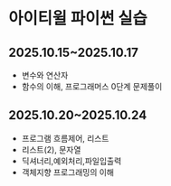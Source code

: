 # 아이티윌 파이썬 실습

## 2025.10.15~2025.10.17
- 변수와 연산자
- 함수의 이해, 프로그래머스 0단계 문제풀이
## 2025.10.20~2025.10.24
- 프로그램 흐름제어, 리스트
- 리스트(2), 문자열
- 딕셔너리,예외처리,파일입출력
- 객체지향 프로그래밍의 이해